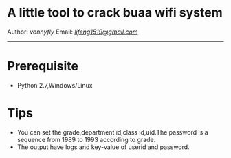 A little tool to crack buaa wifi system
==================================================
Author: *vonnyfly* 
Email: *lifeng1519@gmail.com*
***
Prerequisite
==================================================
*   Python 2.7,Windows/Linux

Tips
===================================================
*   You can set the grade,department id,class id,uid.The password is a sequence from 
    1989 to 1993 according to grade.
*   The output have logs and key-value of userid and password.
